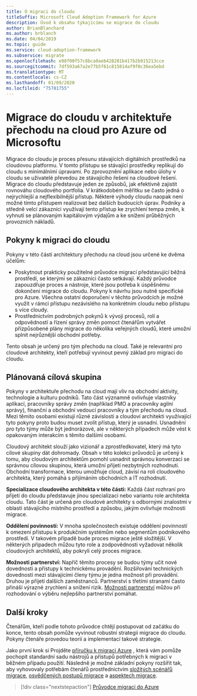 ```yaml
---
title: O migraci do cloudu
titleSuffix: Microsoft Cloud Adoption Framework for Azure
description: Úvod k obsahu týkajícímu se migrace do cloudu
author: BrianBlanchard
ms.author: brblanch
ms.date: 04/04/2019
ms.topic: guide
ms.service: cloud-adoption-framework
ms.subservice: migrate
ms.openlocfilehash: e98f00f57c8bca0aeb428281b417b2b915213cce
ms.sourcegitcommit: 7df593a67a2e77b5f61c815814af9f0c36ea5ebd
ms.translationtype: MT
ms.contentlocale: cs-CZ
ms.lasthandoff: 01/09/2020
ms.locfileid: "75781755"
---
```

# <a name="cloud-migration-in-the-microsoft-cloud-adoption-framework-for-azure"></a>Migrace do cloudu v architektuře přechodu na cloud pro Azure od Microsoftu

Migrace do cloudu je proces přesunu stávajících digitálních prostředků na cloudovou platformu. V tomto přístupu se stávající prostředky replikují do cloudu s minimálními úpravami. Po zprovoznění aplikace nebo úlohy v cloudu se uživatelé převedou ze stávajícího řešení na cloudové řešení. Migrace do cloudu představuje jeden ze způsobů, jak efektivně zajistit rovnováhu cloudového portfolia. V krátkodobém měřítku se často jedná o nejrychlejší a nejflexibilnější přístup. Některé výhody cloudu naopak není možné tímto přístupem realizovat bez dalších budoucích úprav. Podniky a středně velcí zákazníci využívají tento přístup ke zrychlení tempa změn, k vyhnutí se plánovaným kapitálovým výdajům a ke snížení průběžných provozních nákladů.

## <a name="cloud-migration-guidance"></a>Pokyny k migraci do cloudu

Pokyny v této části architektury přechodu na cloud jsou určené ke dvěma účelům:

- Poskytnout prakticky použitelné průvodce migrací představující běžná prostředí, se kterými se zákazníci často setkávají. Každý průvodce zapouzdřuje proces a nástroje, které jsou potřeba k úspěšnému dokončení migrace do cloudu. Pokyny k návrhu jsou nutně specifické pro Azure. Všechna ostatní doporučení v těchto průvodcích je možné využít v rámci přístupu nezávislého na konkrétním cloudu nebo přístupu s více cloudy.
- Prostřednictvím podrobných pokynů k vývoji procesů, rolí a odpovědností a řízení správy změn pomoct čtenářům vytvářet přizpůsobené plány migrace do několika veřejných cloudů, které umožní splnit nejrůznější obchodní potřeby.

Tento obsah je určený pro tým přechodu na cloud. Také je relevantní pro cloudové architekty, kteří potřebují vyvinout pevný základ pro migraci do cloudu.

## <a name="intended-audience"></a>Plánovaná cílová skupina

Pokyny v architektuře přechodu na cloud mají vliv na obchodní aktivity, technologie a kulturu podniků. Tato část významně ovlivňuje vlastníky aplikací, pracovníky správy změn (například PMO a pracovníky agilní správy), finanční a obchodní vedoucí pracovníky a tým přechodu na cloud. Mezi těmito osobami existují různé závislosti a cloudoví architekti využívající tyto pokyny proto budou muset zvolit přístup, který je usnadní. Usnadnění pro tyto týmy může být jednorázové, ale v některých případech může vést k opakovaným interakcím s těmito dalšími osobami.

Cloudový architekt slouží jako vizionář a zprostředkovatel, který má tyto cílové skupiny dát dohromady. Obsah v této kolekci průvodců je určený k tomu, aby cloudovým architektům pomohl usnadnit správnou konverzaci se správnou cílovou skupinou, která umožní přijetí nezbytných rozhodnutí. Obchodní transformace, kterou umožňuje cloud, závisí na roli cloudového architekta, který pomáhá s přijímáním obchodních a IT rozhodnutí.

**Specializace cloudového architekta v této části:** Každá část rozhraní pro přijetí do cloudu představuje jinou specializaci nebo variantu role architekta cloudu. Tato část je určená pro cloudové architekty s odbornými znalostmi v oblasti stávajícího místního prostředí a způsobu, jakým ovlivňuje možnosti migrace.

**Oddělení povinností:** V mnoha společnostech existuje oddělení povinností k omezení přístupu k produkčním systémům nebo segmentům podnikového prostředí. V takovém případě bude proces migrace ještě složitější. V některých případech můžou tyto role a zodpovědnosti vyžadovat několik cloudových architektů, aby pokryli celý proces migrace.

**Možnosti partnerství:** Napříč těmito procesy se budou týmy učit nové dovednosti a přístupy k technickému provádění. Rozšiřování technických dovedností mezi stávajícími členy týmu je jedna možnost při provádění. Druhou je přijetí dalších zaměstnanců. Partnerství s třetími stranami často přináší výrazné zrychlení a snížení rizik. [Možnosti partnerství](./migration-considerations/assess/partnership-options.md) můžou při rozhodování o výběru nejlepšího partnerství pomáhat.

## <a name="next-steps"></a>Další kroky

Čtenářům, kteří podle tohoto průvodce chtějí postupovat od začátku do konce, tento obsah pomůže vyvinout robustní strategii migrace do cloudu. Pokyny čtenáře provedou teorií a implementací takové strategie.

Jako první krok si Projděte [příručku k migraci Azure](./azure-migration-guide/index.md) , která vám pomůže pochopit standardní sadu nástrojů a přístupů potřebných k migraci v běžném případu použití. Následně je možné základní pokyny rozšířit tak, aby vyhovovaly potřebám čtenářů prostřednictvím [složitých scénářů migrace](./expanded-scope/index.md), [osvědčených postupů migrace](./azure-best-practices/index.md) a [aspektech migrace](./migration-considerations/index.md).

> [!div class="nextstepaction"]
> [Průvodce migrací do Azure](./azure-migration-guide/index.md)
